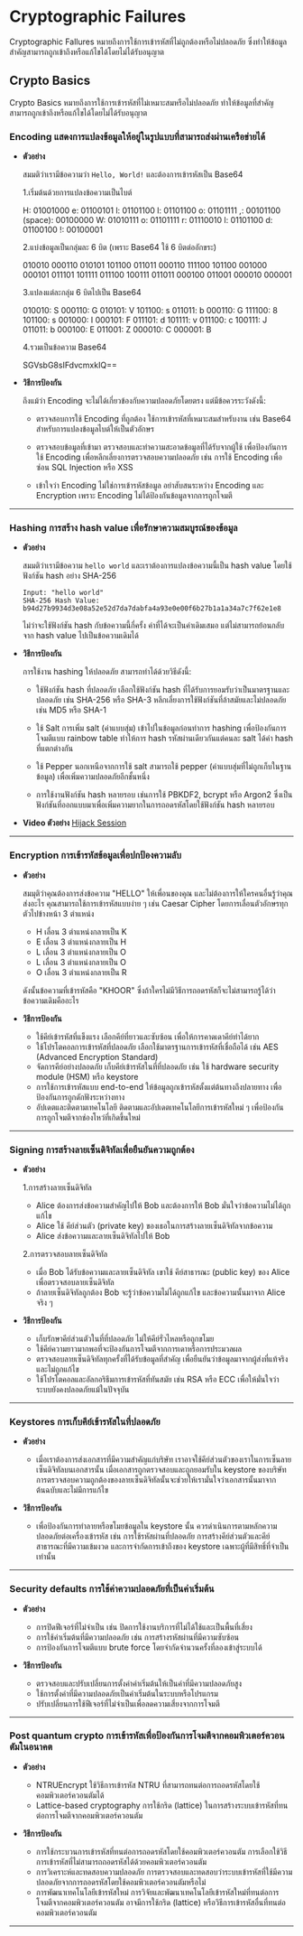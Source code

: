 # Cryptographic Failures

Cryptographic Fallures หมายถึงการใช้การเข้ารหัสที่ไม่ถูกต้องหรือไม่ปลอดภัย ซึ่งทำให้ข้อมูลสำคัญสามารถถูกเข้าถึงหรือแก้ไขได้โดยไม่ได้รับอนุญาต

## Crypto Basics

Crypto Basics หมายถึงการใช้การเข้ารหัสที่ไม่เหมาะสมหรือไม่ปลอดภัย ทำให้ข้อมูลที่สำคัญสามารถถูกเข้าถึงหรือแก้ไขได้โดยไม่ได้รับอนุญาต

  ### Encoding แสดงการแปลงข้อมูลให้อยู่ในรูปแบบที่สามารถส่งผ่านเครือข่ายได้
  
  - **ตัวอย่าง**
      
    สมมติว่าเรามีข้อความว่า `Hello, World!` และต้องการเข้ารหัสเป็น Base64

    1.เริ่มต้นด้วยการแปลงข้อความเป็นไบต์

    H: 01001000 e: 01100101 l: 01101100 l: 01101100 o: 01101111 ,: 00101100 (space): 00100000
    W: 01010111 o: 01101111 r: 01110010 l: 01101100 d: 01100100 !: 00100001

    2.แบ่งข้อมูลเป็นกลุ่มละ 6 บิต (เพราะ Base64 ใช้ 6 บิตต่ออักขระ)
    
    010010 000110 010101 101100 011011 000110 111100 101100 001000 000101 011101 101111 011100 100111 011011 000100 011001 000010 000001

    3.แปลงแต่ละกลุ่ม 6 บิตไปเป็น Base64
    
    010010: S 000110: G 010101: V 101100: s 011011: b 000110: G 111100: 8 101100: s 001000: I 000101: F 011101: d 101111: v 011100: c 100111: J 011011: b 000100: E 011001: Z 000010: C 000001: B

    4.รวมเป็นข้อความ Base64

    SGVsbG8sIFdvcmxkIQ==
      
  - **วิธีการป้องกัน**

    ถึงแม้ว่า Encoding จะไม่ได้เกี่ยวข้องกับความปลอดภัยโดยตรง แต่มีข้อควรระวังดังนี้:

    - ตรวจสอบการใช้ Encoding ที่ถูกต้อง ใช้การเข้ารหัสที่เหมาะสมสำหรับงาน เช่น Base64 สำหรับการแปลงข้อมูลไบต์ให้เป็นตัวอักษร
   
    - ตรวจสอบข้อมูลที่เข้ามา ตรวจสอบและทำความสะอาดข้อมูลที่ได้รับจากผู้ใช้ เพื่อป้องกันการใช้ Encoding เพื่อหลีกเลี่ยงการตรวจสอบความปลอดภัย เช่น การใช้ Encoding เพื่อซ่อน SQL Injection หรือ XSS

    - เข้าใจว่า Encoding ไม่ใช่การเข้ารหัสข้อมูล อย่าสับสนระหว่าง Encoding และ Encryption เพราะ Encoding ไม่ได้ป้องกันข้อมูลจากการถูกโจมตี

___

  ### Hashing การสร้าง hash value เพื่อรักษาความสมบูรณ์ของข้อมูล
    
  - **ตัวอย่าง**

    สมมติว่าเรามีข้อความ `hello world` และเราต้องการแปลงข้อความนี้เป็น hash value โดยใช้ฟังก์ชัน hash อย่าง SHA-256

    ```
    Input: "hello world"
    SHA-256 Hash Value: b94d27b9934d3e08a52e52d7da7dabfa4a93e0e00f6b27b1a1a34a7c7f62e1e8
    ```

    ไม่ว่าจะใช้ฟังก์ชัน hash กับข้อความนี้กี่ครั้ง ค่าที่ได้จะเป็นค่าเดิมเสมอ แต่ไม่สามารถย้อนกลับจาก hash value ไปเป็นข้อความเดิมได้

  - **วิธีการป้องกัน**
      
    การใช้งาน hashing ให้ปลอดภัย สามารถทำได้ด้วยวิธีดังนี้:

    - ใช้ฟังก์ชัน hash ที่ปลอดภัย เลือกใช้ฟังก์ชัน hash ที่ได้รับการยอมรับว่าเป็นมาตรฐานและปลอดภัย เช่น SHA-256 หรือ SHA-3 หลีกเลี่ยงการใช้ฟังก์ชันที่ล้าสมัยและไม่ปลอดภัย เช่น MD5 หรือ SHA-1

    - ใช้ Salt การเพิ่ม salt (ค่าแบบสุ่ม) เข้าไปในข้อมูลก่อนทำการ hashing เพื่อป้องกันการโจมตีแบบ rainbow table ทำให้การ hash รหัสผ่านเดียวกันแต่คนละ salt ได้ค่า hash ที่แตกต่างกัน

    - ใช้ Pepper นอกเหนือจากการใช้ salt สามารถใช้ pepper (ค่าแบบสุ่มที่ไม่ถูกเก็บในฐานข้อมูล) เพื่อเพิ่มความปลอดภัยอีกชั้นหนึ่ง

    - การใช้งานฟังก์ชัน hash หลายรอบ เช่นการใช้ PBKDF2, bcrypt หรือ Argon2 ซึ่งเป็นฟังก์ชันที่ออกแบบมาเพื่อเพิ่มความยากในการถอดรหัสโดยใช้ฟังก์ชัน hash หลายรอบ

  - **Video ตัวอย่าง** [Hijack Session](https://youtu.be/YO8rsCMVUyY)

___

  ### Encryption การเข้ารหัสข้อมูลเพื่อปกป้องความลับ

  - **ตัวอย่าง**
      
    สมมุติว่าคุณต้องการส่งข้อความ "HELLO" ให้เพื่อนของคุณ และไม่ต้องการให้ใครคนอื่นรู้ว่าคุณส่งอะไร คุณสามารถใช้การเข้ารหัสแบบง่าย ๆ เช่น Caesar Cipher โดยการเลื่อนตัวอักษรทุกตัวไปข้างหน้า 3 ตำแหน่ง
      
    - H เลื่อน 3 ตำแหน่งกลายเป็น K
    - E เลื่อน 3 ตำแหน่งกลายเป็น H
    - L เลื่อน 3 ตำแหน่งกลายเป็น O
    - L เลื่อน 3 ตำแหน่งกลายเป็น O
    - O เลื่อน 3 ตำแหน่งกลายเป็น R
        
    ดังนั้นข้อความที่เข้ารหัสคือ "KHOOR" ซึ่งถ้าใครไม่มีวิธีการถอดรหัสก็จะไม่สามารถรู้ได้ว่าข้อความเดิมคืออะไร

  - **วิธีการป้องกัน**
      
    - ใช้คีย์เข้ารหัสที่แข็งแรง เลือกคีย์ที่ยาวและซับซ้อน เพื่อให้การคาดเดาคีย์ทำได้ยาก
    - ใช้โปรโตคอลการเข้ารหัสที่ปลอดภัย เลือกใช้มาตรฐานการเข้ารหัสที่เชื่อถือได้ เช่น AES (Advanced Encryption Standard)
    - จัดการคีย์อย่างปลอดภัย เก็บคีย์เข้ารหัสในที่ที่ปลอดภัย เช่น ใช้ hardware security module (HSM) หรือ keystore
    - การใช้การเข้ารหัสแบบ end-to-end ให้ข้อมูลถูกเข้ารหัสตั้งแต่ต้นทางถึงปลายทาง เพื่อป้องกันการถูกดักฟังระหว่างทาง
    - อัปเดตและติดตามเทคโนโลยี ติดตามและอัปเดตเทคโนโลยีการเข้ารหัสใหม่ ๆ เพื่อป้องกันการถูกโจมตีจากช่องโหว่ที่เกิดขึ้นใหม่
      
___

  ### Signing การสร้างลายเซ็นดิจิทัลเพื่อยืนยันความถูกต้อง
    
  - **ตัวอย่าง**
    
    1.การสร้างลายเซ็นดิจิทัล
    
    - Alice ต้องการส่งข้อความสำคัญไปให้ Bob และต้องการให้ Bob มั่นใจว่าข้อความไม่ได้ถูกแก้ไข
    - Alice ใช้ คีย์ส่วนตัว (private key) ของเธอในการสร้างลายเซ็นดิจิทัลจากข้อความ
    - Alice ส่งข้อความและลายเซ็นดิจิทัลไปให้ Bob
        
    2.การตรวจสอบลายเซ็นดิจิทัล

    - เมื่อ Bob ได้รับข้อความและลายเซ็นดิจิทัล เขาใช้ คีย์สาธารณะ (public key) ของ Alice เพื่อตรวจสอบลายเซ็นดิจิทัล
    - ถ้าลายเซ็นดิจิทัลถูกต้อง Bob จะรู้ว่าข้อความไม่ได้ถูกแก้ไข และข้อความนั้นมาจาก Alice จริง ๆ

  - **วิธีการป้องกัน**
    
    - เก็บรักษาคีย์ส่วนตัวในที่ที่ปลอดภัย ไม่ให้คีย์รั่วไหลหรือถูกขโมย
    - ใช้คีย์ความยาวมากพอที่จะป้องกันการโจมตีจากการเดาหรือการประมวลผล
    - ตรวจสอบลายเซ็นดิจิทัลทุกครั้งที่ได้รับข้อมูลที่สำคัญ เพื่อยืนยันว่าข้อมูลมาจากผู้ส่งที่แท้จริงและไม่ถูกแก้ไข
    - ใช้โปรโตคอลและอัลกอริธึมการเข้ารหัสที่ทันสมัย เช่น RSA หรือ ECC เพื่อให้มั่นใจว่าระบบยังคงปลอดภัยแม้ในปัจจุบัน

___

  ### Keystores การเก็บคีย์เข้ารหัสในที่ปลอดภัย

  - **ตัวอย่าง**
    - เมื่อเราต้องการส่งเอกสารที่มีความสำคัญแก่บริษัท เราอาจใช้คีย์ส่วนตัวของเราในการเซ็นลายเซ็นดิจิทัลบนเอกสารนั้น เมื่อเอกสารถูกตรวจสอบและถูกยอมรับใน keystore ของบริษัท การตรวจสอบความถูกต้องของลายเซ็นดิจิทัลนั้นจะช่วยให้เรามั่นใจว่าเอกสารนั้นมาจากต้นฉบับและไม่มีการแก้ไข
      
  - **วิธีการป้องกัน**
    - เพื่อป้องกันการทำลายหรือขโมยข้อมูลใน keystore นั้น ควรดำเนินการตามหลักความปลอดภัยต่อเครื่องเข้ารหัส เช่น การใช้รหัสผ่านที่ปลอดภัย การสร้างคีย์ส่วนตัวและคีย์สาธารณะที่มีความเข้มงวด และการจำกัดการเข้าถึงของ keystore เฉพาะผู้ที่มีสิทธิ์ที่จำเป็นเท่านั้น

___
  ### Security defaults การใช้ค่าความปลอดภัยที่เป็นค่าเริ่มต้น

  - **ตัวอย่าง**
    
    - การปิดฟีเจอร์ที่ไม่จำเป็น เช่น ปิดการใช้งานบริการที่ไม่ได้ใช้และเป็นพื้นที่เสี่ยง
    - การใช้ค่าเริ่มต้นที่มีความปลอดภัย เช่น การสร้างรหัสผ่านที่มีความซับซ้อน
    - การป้องกันการโจมตีแบบ brute force โดยจำกัดจำนวนครั้งที่ลองเข้าสู่ระบบได้
   
  - **วิธีการป้องกัน**

    - ตรวจสอบและปรับเปลี่ยนการตั้งค่าค่าเริ่มต้นให้เป็นค่าที่มีความปลอดภัยสูง
    - ใช้การตั้งค่าที่มีความปลอดภัยเป็นค่าเริ่มต้นในระบบหรือโปรแกรม
    - ปรับเปลี่ยนการใช้ฟีเจอร์ที่ไม่จำเป็นเพื่อลดความเสี่ยงจากการโจมตี
        
___

  ### Post quantum crypto การเข้ารหัสเพื่อป้องกันการโจมตีจากคอมพิวเตอร์ควอนตัมในอนาคต
    
  - **ตัวอย่าง**
    
    - NTRUEncrypt ใช้วิธีการเข้ารหัส NTRU ที่สามารถทนต่อการถอดรหัสโดยใช้คอมพิวเตอร์ควอนตัมได้
    - Lattice-based cryptography การใช้กริด (lattice) ในการสร้างระบบเข้ารหัสที่ทนต่อการโจมตีจากคอมพิวเตอร์ควอนตัม

  - **วิธีการป้องกัน**

    - การใช้กระบวนการเข้ารหัสที่ทนต่อการถอดรหัสโดยใช้คอมพิวเตอร์ควอนตัม การเลือกใช้วิธีการเข้ารหัสที่ไม่สามารถถอดรหัสได้ด้วยคอมพิวเตอร์ควอนตัม
    - การวิเคราะห์และทดสอบความปลอดภัย การตรวจสอบและทดสอบว่าระบบเข้ารหัสที่ใช้มีความปลอดภัยจากการถอดรหัสโดยใช้คอมพิวเตอร์ควอนตัมหรือไม่
    - การพัฒนาเทคโนโลยีเข้ารหัสใหม่ การวิจัยและพัฒนาเทคโนโลยีเข้ารหัสใหม่ที่ทนต่อการโจมตีจากคอมพิวเตอร์ควอนตัม อาจมีการใช้กริด (lattice) หรือวิธีการเข้ารหัสอื่นที่ทนต่อคอมพิวเตอร์ควอนตัม
    
___
  

